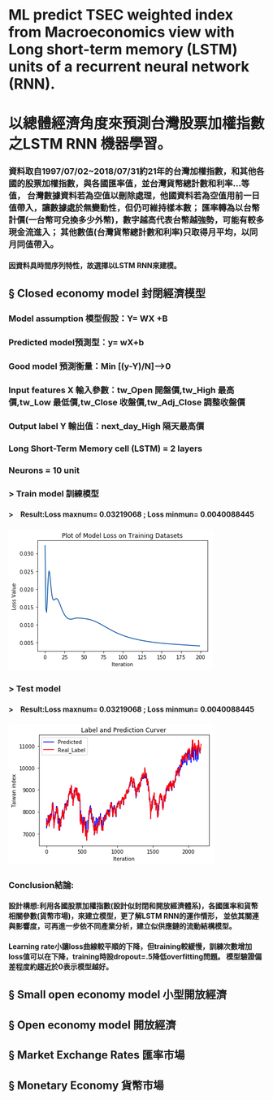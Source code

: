 # ML predict TSEC weighted index from Macroeconomics view with Long short-term memory (LSTM) units of a recurrent neural network (RNN).
# 以總體經濟角度來預測台灣股票加權指數之LSTM RNN 機器學習。  

### 資料取自1997/07/02~2018/07/31約21年的台灣加權指數，和其他各國的股票加權指數，與各國匯率值，並台灣貨幣總計數和利率...等值， 台灣數據資料若為空值以刪除處理，他國資料若為空值用前一日值帶入，讓數據處於無變動性，但仍可維持樣本數； 匯率轉為以台幣計價(一台幣可兌換多少外幣)，數字越高代表台幣越強勢，可能有較多現金流進入； 其他數值(台灣貨幣總計數和利率)只取得月平均，以同月同值帶入。  

#### 因資料具時間序列特性，故選擇以LSTM RNN來建模。 

## § Closed economy model 封閉經濟模型  

### Model assumption 模型假設：Y= WX +B  

### Predicted model預測型：y= wX+b  

### Good model 預測衡量：Min [(y-Y)/N]-->0  

### Input features X 輸入參數：tw_Open 開盤價,tw_High 最高價,tw_Low 最低價,tw_Close 收盤價,tw_Adj_Close 調整收盤價  

### Output label Y 輸出值：next_day_High 隔天最高價  

### Long Short-Term Memory cell (LSTM) = 2 layers  

### Neurons = 10 unit  
### > Train model 訓練模型  
#### >　Result:Loss maxnum= 0.03219068 ; Loss minmun= 0.0040088445
##### ![Alt text](/pstp/jpg/train_n5_u10_l2_b60_s20_lr0001_i200_p5.png)

### > Test model
#### >　Result:Loss maxnum= 0.03219068 ; Loss minmun= 0.0040088445
##### ![Alt text](/pstp/jpg/test_n5_u10_l2_b60_s20_lr0001_i200_p5.png)

### Conclusion結論:
#### 設計構想:利用各國股票加權指數(設計似封閉和開放經濟體系)，各國匯率和貨幣相關參數(貨幣市場)，來建立模型，更了解LSTM RNN的運作情形， 並依其關連與影響度，可再進一步依不同產業分析，建立似供應鏈的流動結構模型。
#### Learning rate小讓loss曲線較平順的下降，但training較緩慢，訓練次數增加loss值可以在下降，training時設dropout=.5降低overfitting問題。 模型驗證偏差程度約趨近於0表示模型越好。

## § Small open economy model 小型開放經濟  
## § Open economy model 開放經濟
## § Market Exchange Rates 匯率市場
## § Monetary Economy 貨幣市場
